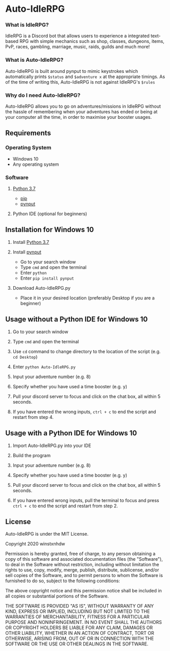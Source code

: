 # Auto-IdleRPG
### What is IdleRPG?
IdleRPG is a Discord bot that allows users to experience a integrated text-based RPG with simple mechanics such as shop, classes, dungeons, items, PvP, races, gambling, marriage, music, raids, guilds and much more!

### What is Auto-IdleRPG?
Auto-IdleRPG is built around pynput to mimic keystrokes which automatically prints `$status` and `$adventure x` at the appropriate timings. As of the time of writing this, Auto-IdleRPG is not against IdleRPG's `$rules`

### Why do I need Auto-IdleRPG?
Auto-IdleRPG allows you to go on adventures/missions in IdleRPG without the hassle of remembering when your adventures has ended or being at your computer all the time, in order to maximise your booster usages. 

## Requirements
### Operating System
- Windows 10 
- Any operating system

### Software 
1. [Python 3.7](https://www.python.org/ftp/python/3.7.7/python-3.7.7-amd64.exe)
   - [pip](https://pypi.org/project/pip/)
   - [pynput](https://pypi.org/project/pynput/)

2. Python IDE (optional for beginners)
  
## Installation for Windows 10
1. Install [Python 3.7](https://www.python.org/ftp/python/3.7.7/python-3.7.7-amd64.exe)

2. Install [pynput](https://pypi.org/project/pynput/)
   - Go to your search window
   - Type `cmd` and open the terminal
   - Enter `python`
   - Enter `pip install pynput`
   
3. Download Auto-IdleRPG.py
   - Place it in your desired location (preferably Desktop if you are a beginner)
   
## Usage without a Python IDE for Windows 10
1. Go to your search window

2. Type `cmd` and open the terminal

3. Use `cd` command to change directory to the location of the script (e.g. `cd Desktop`)

4. Enter `python Auto-IdleRPG.py`

5. Input your adventure number (e.g. 8)

6. Specify whether you have used a time booster (e.g. y)

7. Pull your discord server to focus and click on the chat box, all within 5 seconds.

8. If you have entered the wrong inputs, `ctrl + c` to end the script and restart from step 4.

## Usage with a Python IDE for Windows 10
1. Import Auto-IdleRPG.py into your IDE

2. Build the program

3. Input your adventure number (e.g. 8)

4. Specify whether you have used a time booster (e.g. y)

5. Pull your discord server to focus and click on the chat box, all within 5 seconds.

6. If you have entered wrong inputs, pull the terminal to focus and press `ctrl + c` to end the script and restart from step 2.

## License
Auto-IdleRPG is under the MIT License.

Copyright 2020 winstxnhdw

Permission is hereby granted, free of charge, to any person obtaining a copy of this software and associated documentation files (the "Software"), to deal in the Software without restriction, including without limitation the rights to use, copy, modify, merge, publish, distribute, sublicense, and/or sell copies of the Software, and to permit persons to whom the Software is furnished to do so, subject to the following conditions:

The above copyright notice and this permission notice shall be included in all copies or substantial portions of the Software.

THE SOFTWARE IS PROVIDED "AS IS", WITHOUT WARRANTY OF ANY KIND, EXPRESS OR IMPLIED, INCLUDING BUT NOT LIMITED TO THE WARRANTIES OF MERCHANTABILITY, FITNESS FOR A PARTICULAR PURPOSE AND NONINFRINGEMENT. IN NO EVENT SHALL THE AUTHORS OR COPYRIGHT HOLDERS BE LIABLE FOR ANY CLAIM, DAMAGES OR OTHER LIABILITY, WHETHER IN AN ACTION OF CONTRACT, TORT OR OTHERWISE, ARISING FROM, OUT OF OR IN CONNECTION WITH THE SOFTWARE OR THE USE OR OTHER DEALINGS IN THE SOFTWARE.
